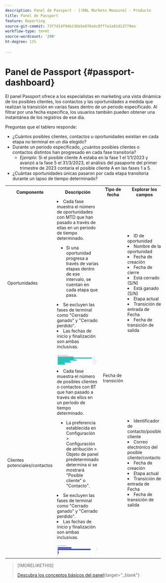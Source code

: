 ```yaml
---
description: Panel de Passport - [!DNL Marketo Measure] - Producto
title: Panel de Passport
feature: Reporting
source-git-commit: 73f7d14f94b236b5e078a4c8ff7a1e81d13779ee
workflow-type: tm+mt
source-wordcount: '290'
ht-degree: 11%

---
```


# Panel de Passport {#passport-dashboard}

El panel Passport ofrece a los especialistas en marketing una vista dinámica de los posibles clientes, los contactos y las oportunidades a medida que realizan la transición en varias fases dentro de un periodo especificado. Al filtrar por una fecha específica, los usuarios también pueden obtener una instantánea de los registros de ese día.

Preguntas que el tablero responde:

* ¿Cuántos posibles clientes, contactos u oportunidades existían en cada etapa no terminal en un día elegido?
* Durante un periodo especificado, ¿cuántos posibles clientes o contactos distintos han progresado en cada fase transitoria?
   * _Ejemplo_: Si el posible cliente A estaba en la fase 1 el 1/1/2023 y avanzó a la fase 5 el 31/3/2023, el análisis del pasaporte del primer trimestre de 2023 contaría el posible cliente A en las fases 1 a 5.
* ¿Cuántas oportunidades únicas pasaron por cada etapa transitoria durante un lapso de tiempo determinado?

<table style="table-layout:auto"> 
<tbody>
<tr> 
   <th>Componente</th> 
   <th>Descripción</th>
   <th>Tipo de fecha</th>
   <th>Explorar los campos</th>
   <th>Filtros</th>
  </tr>
  <tr>
    <td>Oportunidades</td>
    <td><li>Cada fase muestra el número de oportunidades con MTD que han pasado a través de ellas en un periodo de tiempo determinado.</li>
<ul style="padding-left: 30px;"><li>Si una oportunidad progresa a través de varias etapas dentro de ese intervalo, se cuentan en cada etapa que pasa.</li></ul>
<li>Se excluyen las fases de terminal como "Cerrado ganado" y "Cerrado perdido".</li>
<li>Las fechas de inicio y finalización son ambas inclusivas.</li>
<br/><img src="assets/passport-dashboard-1.png" width="600"></td>
    <td rowspan="2">Fecha de transición</td>
    <td><li>ID de oportunidad</li>
<li>Nombre de la oportunidad</li>
<li>Fecha de creación</li>
<li>Fecha de cierre</li>
<li>Está cerrado (S/N)</li>
<li>Está ganado (S/N)</li>
<li>Etapa actual</li>
<li>Transición de entrada de Fecha</li>
<li>Fecha de transición de salida</li></td>
    <td rowspan="2"><li>Fecha</li>
<li>Canal</li>
<li>Subcanal</li>
<li>Campaña</li>
<li>Segmentos</li></td>
  </tr>
  <tr>
    <td>Clientes potenciales/contactos</td>
    <td><li>Cada fase muestra el número de posibles clientes o contactos con BT que han pasado a través de ellos en un periodo de tiempo determinado.</li>
<ul style="padding-left: 30px;"><li>La preferencia establecida en Configuración &gt; Configuración de atribución &gt; Objeto de panel predeterminado determina si se mostrará "Posible cliente" o "Contacto".</li></ul>
<li>Se excluyen las fases de terminal como "Cerrado ganado" y "Cerrado perdido".</li>
<li>Las fechas de inicio y finalización son ambas inclusivas.</li>
<br/><img src="assets/passport-dashboard-2.png" width="600"></td>
    <td><li>Identificador de contacto/posible cliente</li>
<li>Correo electrónico del posible cliente/contacto</li>
<li>Fecha de creación</li>
<li>Etapa actual</li>
<li>Transición de entrada de Fecha</li>
<li>Fecha de transición de salida</li></td>
  </tr>
</tbody>
</table>

>[!MORELIKETHIS]
>
>[Descubra los conceptos básicos del panel](/help/marketo-measure-discover-ui/dashboards/discover-dashboard-basics.md){target="_blank"}
